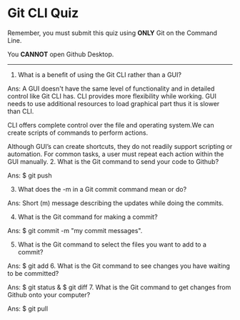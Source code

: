 # Git CLI Quiz

Remember, you must submit this quiz using **ONLY** Git on the Command Line.

You **CANNOT** open Github Desktop.

---

1. What is a benefit of using the Git CLI rather than a GUI?

<!-- Write your answer here -->

Ans: A GUI doesn't have the same level of functionality and in detailed control like Git CLI has. CLI provides more flexibility while working.
GUI needs to use additional resources to load graphical part thus it is slower than CLI.

CLI offers complete control over the file and operating system.We can create scripts of commands to perform actions.

Although GUI’s can create shortcuts, they do not readily support scripting or automation. For common tasks, a user must repeat each action within the GUI manually. 2. What is the Git command to send your code to Github?

<!-- Write your answer here -->

Ans: $ git push <REMOTENAME><BRANCHNAME>

3. What does the -m in a Git commit command mean or do?

<!-- Write your answer here -->

Ans: Short (m) message describing the updates while doing the commits.

4.  What is the Git command for making a commit?

<!-- Write your answer here -->

Ans: $ git commit -m "my commit messages".

5. What is the Git command to select the files you want to add to a commit?

<!-- Write your answer here -->

Ans: $ git add <filename> 6. What is the Git command to see changes you have waiting to be committed?

<!-- Write your answer here -->

Ans: $ git status & $ git diff 7. What is the Git command to get changes from Github onto your computer?

<!-- Write your answer here -->

Ans: $ git pull <remotename><branchname>
